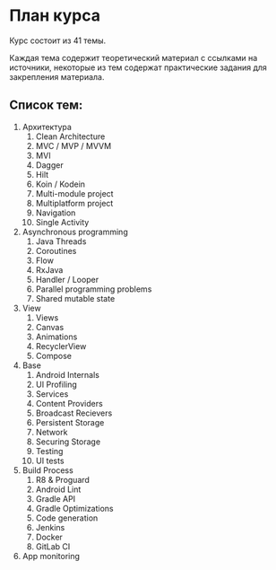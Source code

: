 # План курса

Курс состоит из 41 темы.

Каждая тема содержит теоретический материал с ссылками на источники,
некоторые из тем содержат практические задания для закрепления материала.

## Список тем:

1. Архитектура
    1. Clean Architecture
    2. MVC / MVP / MVVM
    3. MVI
    4. Dagger
    5. Hilt
    6. Koin / Kodein
    7. Multi-module project
    8. Multiplatform project
    9. Navigation
    10. Single Activity
2. Asynchronous programming
    1. Java Threads
    2. Coroutines
    3. Flow
    4. RxJava
    5. Handler / Looper
    6. Parallel programming problems
    7. Shared mutable state
3. View
    1. Views
    2. Canvas
    3. Animations
    4. RecyclerView
    5. Compose
4. Base
    1. Android Internals
    2. UI Profiling
    3. Services
    4. Content Providers
    5. Broadcast Recievers
    6. Persistent Storage
    7. Network
    8. Securing Storage
    9. Testing
    10. UI tests
5. Build Process
    1. R8 & Proguard
    2. Android Lint
    3. Gradle API
    4. Gradle Optimizations
    5. Code generation
    6. Jenkins
    7. Docker
    8. GitLab CI
6. App monitoring